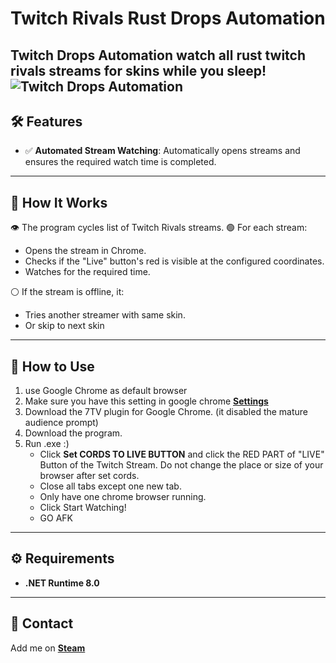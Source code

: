 # Twitch Rivals Rust Drops Automation

**Twitch Drops Automation** watch all rust twitch rivals streams for skins while you sleep!
![Twitch Drops Automation](![image]([https://github.com/user-attachments/assets/3ccf3b3e-18ee-43d2-b856-cddfcc8c9836](https://cdn.discordapp.com/attachments/797746748558147605/1316406372056956928/image.png?ex=677157f8&is=67700678&hm=e3e04876e08d57301f404b5916bedfe2bd7d6b8e65e58432c108e66614186bce&))
)
---

## 🛠️ Features

- ✅ **Automated Stream Watching**: Automatically opens streams and ensures the required watch time is completed.

---

## 🚀 How It Works

👁️ The program cycles list of Twitch Rivals streams.
🟢 For each stream:
- Opens the stream in Chrome.
- Checks if the "Live" button's red is visible at the configured coordinates.
- Watches for the required time.

⚪ If the stream is offline, it:
- Tries another streamer with same skin.
- Or skip to next skin

---

## 💾 How to Use
1. use Google Chrome as default browser
2. Make sure you have this setting in google chrome **[Settings](https://cdn.discordapp.com/attachments/797746748558147605/1316184115988398101/image.png?ex=675a1f7a&is=6758cdfa&hm=5c8052937ad6c753a8788d34013e81b725ce0f3c30a2aecb58b34dc8f25bfc07&)**
3. Download the 7TV plugin for Google Chrome. (it disabled the mature audience prompt)
4. Download the program.
5. Run .exe :)
   - Click **Set CORDS TO LIVE BUTTON** and click the RED PART of "LIVE" Button of the Twitch Stream. Do not change the place or size of your browser after set cords.
   - Close all tabs except one new tab.
   - Only have one chrome browser running.
   - Click Start Watching!
   - GO AFK

---

## ⚙️ Requirements

- **.NET Runtime 8.0**

---

## 🤝 Contact

Add me on **[Steam](https://steamcommunity.com/id/34211155035578432/)**
